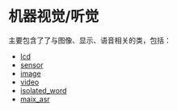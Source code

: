机器视觉/听觉
====

主要包含了了与图像、显示、语音相关的类，包括：

* [lcd](lcd.md)
* [sensor](sensor.md)
* [image](image.md)
* [video](video.md)
* [isolated_word](isolated_word.md)
* [maix_asr](maix_asr.md)